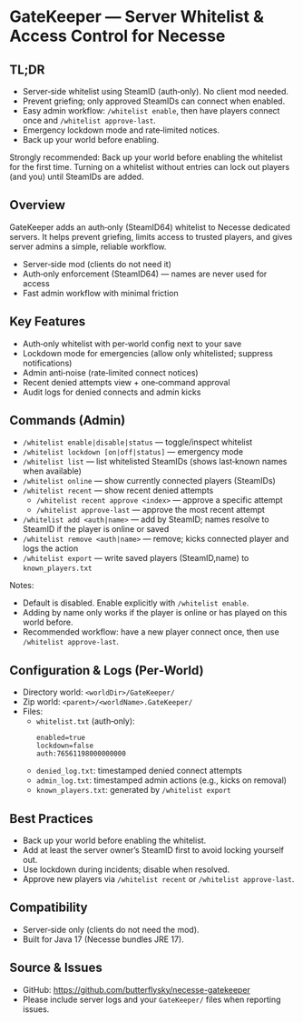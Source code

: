 # GateKeeper — Server Whitelist & Access Control for Necesse

## TL;DR
- Server‑side whitelist using SteamID (auth‑only). No client mod needed.
- Prevent griefing; only approved SteamIDs can connect when enabled.
- Easy admin workflow: `/whitelist enable`, then have players connect once and `/whitelist approve-last`.
- Emergency lockdown mode and rate‑limited notices.
- Back up your world before enabling.

Strongly recommended: Back up your world before enabling the whitelist for the first time. Turning on a whitelist without entries can lock out players (and you) until SteamIDs are added.

## Overview
GateKeeper adds an auth‑only (SteamID64) whitelist to Necesse dedicated servers. It helps prevent griefing, limits access to trusted players, and gives server admins a simple, reliable workflow.

- Server‑side mod (clients do not need it)
- Auth‑only enforcement (SteamID64) — names are never used for access
- Fast admin workflow with minimal friction

## Key Features
- Auth‑only whitelist with per‑world config next to your save
- Lockdown mode for emergencies (allow only whitelisted; suppress notifications)
- Admin anti‑noise (rate‑limited connect notices)
- Recent denied attempts view + one‑command approval
- Audit logs for denied connects and admin kicks

## Commands (Admin)
- `/whitelist enable|disable|status` — toggle/inspect whitelist
- `/whitelist lockdown [on|off|status]` — emergency mode
- `/whitelist list` — list whitelisted SteamIDs (shows last‑known names when available)
- `/whitelist online` — show currently connected players (SteamIDs)
- `/whitelist recent` — show recent denied attempts
  - `/whitelist recent approve <index>` — approve a specific attempt
  - `/whitelist approve-last` — approve the most recent attempt
- `/whitelist add <auth|name>` — add by SteamID; names resolve to SteamID if the player is online or saved
- `/whitelist remove <auth|name>` — remove; kicks connected player and logs the action
- `/whitelist export` — write saved players (SteamID,name) to `known_players.txt`

Notes:
- Default is disabled. Enable explicitly with `/whitelist enable`.
- Adding by name only works if the player is online or has played on this world before.
- Recommended workflow: have a new player connect once, then use `/whitelist approve-last`.

## Configuration & Logs (Per‑World)
- Directory world: `<worldDir>/GateKeeper/`
- Zip world: `<parent>/<worldName>.GateKeeper/`
- Files:
  - `whitelist.txt` (auth‑only):
    ```
    enabled=true
    lockdown=false
    auth:76561198000000000
    ```
  - `denied_log.txt`: timestamped denied connect attempts
  - `admin_log.txt`: timestamped admin actions (e.g., kicks on removal)
  - `known_players.txt`: generated by `/whitelist export`

## Best Practices
- Back up your world before enabling the whitelist.
- Add at least the server owner’s SteamID first to avoid locking yourself out.
- Use lockdown during incidents; disable when resolved.
- Approve new players via `/whitelist recent` or `/whitelist approve-last`.

## Compatibility
- Server‑side only (clients do not need the mod).
- Built for Java 17 (Necesse bundles JRE 17).

## Source & Issues
- GitHub: https://github.com/butterflysky/necesse-gatekeeper
- Please include server logs and your `GateKeeper/` files when reporting issues.
